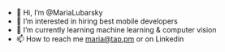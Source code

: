 - 👋 Hi, I’m @MariaLubarsky
- 👀 I’m interested in hiring best mobile developers
- 🌱 I’m currently learning machine learning & computer vision
- 📫 How to reach me maria@tap.pm or on Linkedin

<!---
MariaLubarsky/MariaLubarsky is a ✨ special ✨ repository because its `README.md` (this file) appears on your GitHub profile.
You can click the Preview link to take a look at your changes.
--->
